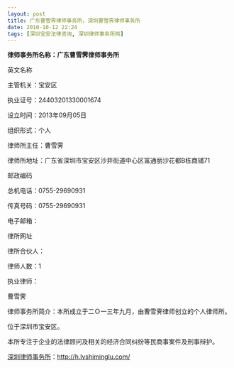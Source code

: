 ```yaml
---
layout: post
title: 广东曹雪霁律师事务所，深圳曹雪霁律师事务所
date: 2010-10-12 22:24
tags: [深圳宝安法律咨询, 深圳律师事务所网]
---
```

<strong>律师事务所名称：广东曹雪霁律师事务所</strong>

英文名称

主管机关：宝安区

执业证号：24403201330001674

设立时间：2013年09月05日

组织形式：个人

律师所主任：曹雪霁

律师所地址：广东省深圳市宝安区沙井街道中心区富通丽沙花都B栋商铺71

邮政编码

总机电话：0755-29690931

传真号码：0755-29690931

电子邮箱：

律所网址

律所合伙人：

律师人数：1

执业律师：

曹雪霁

律师事务所简介：本所成立于二Ｏ一三年九月，由曹雪霁律师创立的个人律师所。

位于深圳市宝安区。

本所专注于企业的法律顾问及相关的经济合同纠纷等民商事案件及刑事辩护。



<a href="http://h.lvshiminglu.com/">深圳律师事务所</a>：<a href="http://h.lvshiminglu.com/">http://h.lvshiminglu.com/</a>

